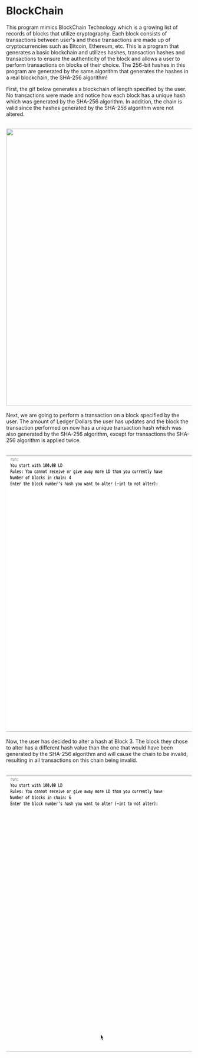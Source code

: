 # BlockChain

This program mimics BlockChain Technology which is a growing list of records of blocks that utilize cryptography. Each block consists of transactions between user's and these transactions are made up of cryptocurrencies such as Bitcoin, Ethereum, etc. This is a program that generates a basic blockchain and utilizes hashes, transaction hashes and transactions to ensure the authenticity of the block and allows a user to perform transactions on blocks of their choice. The 256-bit hashes in this program are generated by the same algorithm that generates the hashes in a real blockchain, the SHA-256 algorithm! 

First, the gif below generates a blockchain of length specified by the user. No transactions were made and notice how each block has a unique hash which was generated by the SHA-256 algorithm. In addition, the chain is valid since the hashes generated by the SHA-256 algorithm were not altered.

<br>
<img src="https://github.com/matthewswitt/BlockChain/blob/main/BlockChainDemo/NormalChain.gif" width="600" height="750">

<br>

Next, we are going to perform a transaction on a block specified by the user. The amount of Ledger Dollars the user has updates and the block the transaction performed on now has a unique transaction hash which was also generated by the SHA-256 algorithm, except for transactions the SHA-256 algorithm is applied twice.

<br>
<img src="https://github.com/matthewswitt/BlockChain/blob/main/BlockChainDemo/Transaction.gif" width="600" height="750">

<br>

Now, the user has decided to alter a hash at Block 3. The block they chose to alter has a different hash value than the one that would have been generated by the SHA-256 algorithm and will cause the chain to be invalid, resulting in all transactions on this chain being invalid.

<br>
<img src="https://github.com/matthewswitt/BlockChain/blob/main/BlockChainDemo/InvalidHash.gif" width="600" height="750">
